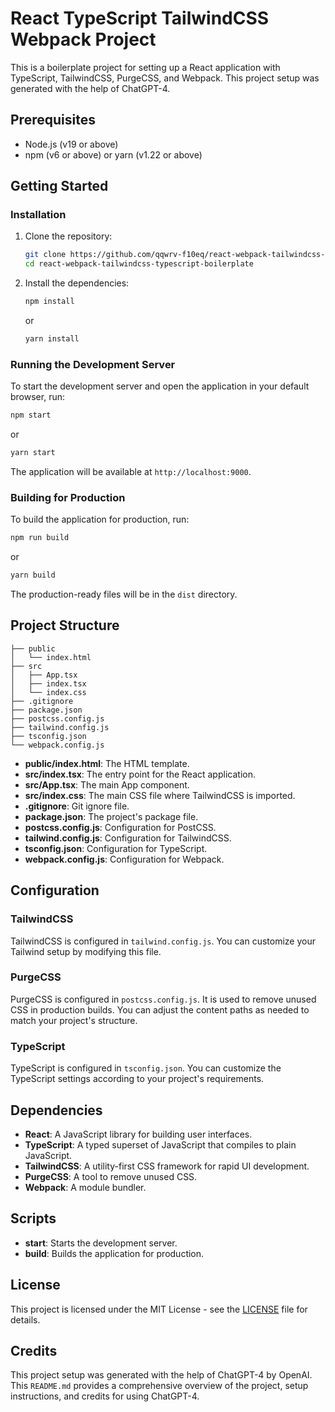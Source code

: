 # React TypeScript TailwindCSS Webpack Project

This is a boilerplate project for setting up a React application with TypeScript, TailwindCSS, PurgeCSS, and Webpack. This project setup was generated with the help of ChatGPT-4.

## Prerequisites

- Node.js (v19 or above)
- npm (v6 or above) or yarn (v1.22 or above)

## Getting Started

### Installation

1. Clone the repository:

   ```sh
   git clone https://github.com/qqwrv-f10eq/react-webpack-tailwindcss-typescript-boilerplate
   cd react-webpack-tailwindcss-typescript-boilerplate
   ```

2. Install the dependencies:

   ```sh
   npm install
   ```

   or

   ```sh
   yarn install
   ```

### Running the Development Server

To start the development server and open the application in your default browser, run:

```sh
npm start
```

or

```sh
yarn start
```

The application will be available at `http://localhost:9000`.

### Building for Production

To build the application for production, run:

```sh
npm run build
```

or

```sh
yarn build
```

The production-ready files will be in the `dist` directory.

## Project Structure

```
├── public
│   └── index.html
├── src
│   ├── App.tsx
│   ├── index.tsx
│   └── index.css
├── .gitignore
├── package.json
├── postcss.config.js
├── tailwind.config.js
├── tsconfig.json
└── webpack.config.js
```

- **public/index.html**: The HTML template.
- **src/index.tsx**: The entry point for the React application.
- **src/App.tsx**: The main App component.
- **src/index.css**: The main CSS file where TailwindCSS is imported.
- **.gitignore**: Git ignore file.
- **package.json**: The project's package file.
- **postcss.config.js**: Configuration for PostCSS.
- **tailwind.config.js**: Configuration for TailwindCSS.
- **tsconfig.json**: Configuration for TypeScript.
- **webpack.config.js**: Configuration for Webpack.

## Configuration

### TailwindCSS

TailwindCSS is configured in `tailwind.config.js`. You can customize your Tailwind setup by modifying this file.

### PurgeCSS

PurgeCSS is configured in `postcss.config.js`. It is used to remove unused CSS in production builds. You can adjust the content paths as needed to match your project's structure.

### TypeScript

TypeScript is configured in `tsconfig.json`. You can customize the TypeScript settings according to your project's requirements.

## Dependencies

- **React**: A JavaScript library for building user interfaces.
- **TypeScript**: A typed superset of JavaScript that compiles to plain JavaScript.
- **TailwindCSS**: A utility-first CSS framework for rapid UI development.
- **PurgeCSS**: A tool to remove unused CSS.
- **Webpack**: A module bundler.

## Scripts

- **start**: Starts the development server.
- **build**: Builds the application for production.

## License

This project is licensed under the MIT License - see the [LICENSE](LICENSE) file for details.

## Credits

This project setup was generated with the help of ChatGPT-4 by OpenAI.
This `README.md` provides a comprehensive overview of the project, setup instructions, and credits for using ChatGPT-4.
